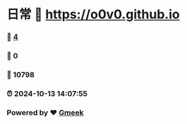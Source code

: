 # 日常 :link: https://o0v0.github.io 
### :page_facing_up: [4](https://o0v0.github.io/tag.html) 
### :speech_balloon: 0 
### :hibiscus: 10798 
### :alarm_clock: 2024-10-13 14:07:55 
### Powered by :heart: [Gmeek](https://github.com/Meekdai/Gmeek)
